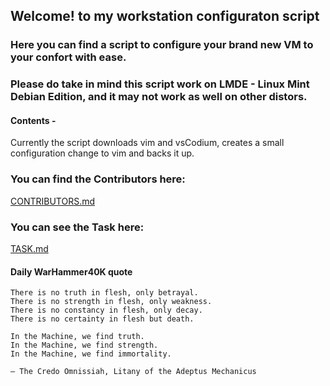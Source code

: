 ## Welcome! to my workstation configuraton script

### Here you can find a script to configure your brand new VM to your confort with ease.
### Please do take in mind this script work on LMDE - Linux Mint Debian Edition, and it may not work as well on other distors.


#### Contents -

Currently the script downloads vim and vsCodium, creates a small configuration change to vim and backs it up. 


### You can find the Contributors here:
[CONTRIBUTORS.md](CONTRIBUTORS.md)

### You can see the Task here:
[TASK.md](TASK.md)



#### Daily WarHammer40K quote

```
There is no truth in flesh, only betrayal.
There is no strength in flesh, only weakness.
There is no constancy in flesh, only decay.
There is no certainty in flesh but death.

In the Machine, we find truth.
In the Machine, we find strength.
In the Machine, we find immortality.

— The Credo Omnissiah, Litany of the Adeptus Mechanicus

```
